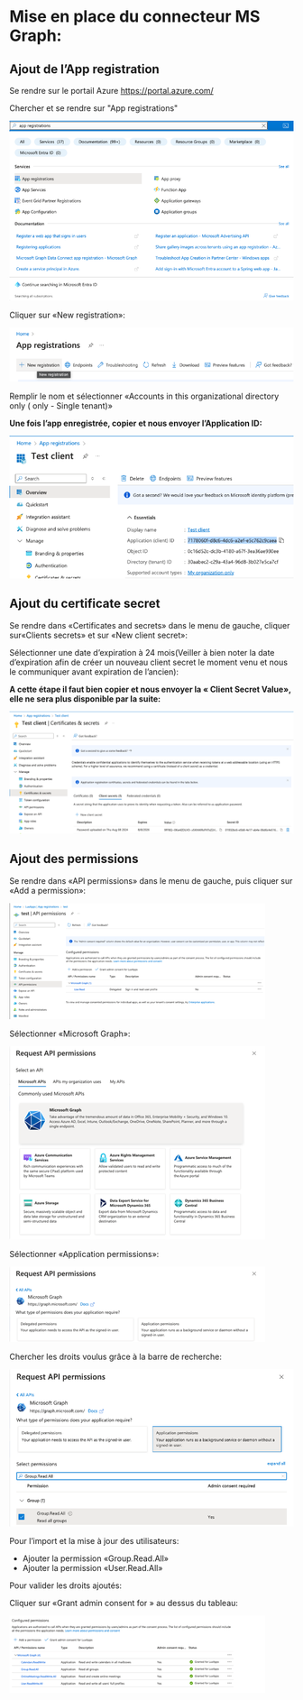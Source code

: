<h1>Mise en place du connecteur MS Graph:</h1>

<h2>Ajout de l’App registration</h2>

Se rendre sur le portail Azure https://portal.azure.com/

Chercher et se rendre sur "App registrations"

<img src="/assets/img/app_registrations.png" alt="App registrations">

Cliquer sur «New registration»:

<img src="/assets/img/new_registration.png" alt="New registration">

Remplir le nom et sélectionner «Accounts in this organizational directory only (<yourTenant> only - Single tenant)»

<b>Une fois l’app enregistrée, copier et nous envoyer l’Application ID:</b>

<img src="/assets/img/clients/app_graph_id.png" alt="App graph id">

<h2/>Ajout du certificate secret</h2>

Se rendre dans «Certificates and secrets» dans le menu de gauche, cliquer sur«Clients secrets» et sur «New client secret»:

Sélectionner une date d’expiration à 24 mois(Veiller à bien noter la date d’expiration afin de créer un nouveau client secret le moment venu et nous le communiquer avant expiration de l’ancien):

<b>A cette étape il faut bien copier et nous envoyer la « Client Secret Value», elle ne sera plus disponible par la suite:</b>


<img src="/assets/img/clients/certificate.png" alt="Certificate">

<h2>Ajout des permissions</h2>

Se rendre dans «API permissions» dans le menu de gauche, puis cliquer sur «Add a permission»:

<img src="/assets/img/permission.png" alt="Permission">

Sélectionner «Microsoft Graph»:

<img src="/assets/img/microsoft_graph.png" alt="Microsoft Graph">

Sélectionner «Application permissions»:

<img src="/assets/img/app_permissions.png" alt="App Permissions">

Chercher les droits voulus grâce à la barre de recherche:

<img src="/assets/img/search_app_permissions.png" alt="Search App Permissions">

Pour l’import et la mise à jour des utilisateurs:

<ul>
    <li>Ajouter la permission «Group.Read.All»</li>
    <li>Ajouter la permission «User.Read.All»</li>
</ul>

Pour valider les droits ajoutés:

Cliquer sur «Grant admin consent for <yourTenant>» au dessus du tableau:

<img src="/assets/img/grant_admin_consent.png" alt="Grant admin consent">
